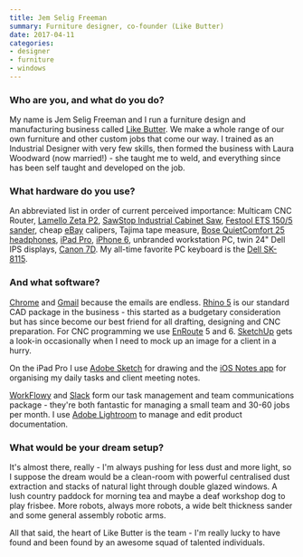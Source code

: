 ```yaml
---
title: Jem Selig Freeman
summary: Furniture designer, co-founder (Like Butter)
date: 2017-04-11
categories:
- designer
- furniture
- windows
---
```


### Who are you, and what do you do?

My name is Jem Selig Freeman and I run a furniture design and manufacturing business called [Like Butter](http://likebutter.com.au/ "Jem's furniture design company website."). We make a whole range of our own furniture and other custom jobs that come our way. I trained as an Industrial Designer with very few skills, then formed the business with Laura Woodward (now married!) - she taught me to weld, and everything since has been self taught and developed on the job.

### What hardware do you use?

An abbreviated list in order of current perceived importance: Multicam CNC Router, [Lamello Zeta P2][zeta-p2], [SawStop Industrial Cabinet Saw][industrial-cabinet-saw], [Festool ETS 150/5 sander][ets-150-5], cheap [eBay][] calipers, Tajima tape measure, [Bose QuietComfort 25 headphones][quietcomfort-25], [iPad Pro][ipad-pro], [iPhone 6][iphone-6], unbranded workstation PC, twin 24" Dell IPS displays, [Canon 7D][eos-7d]. My all-time favorite PC keyboard is the [Dell SK-8115][sk-8115].

### And what software?

[Chrome][] and [Gmail][] because the emails are endless. [Rhino 5][rhino] is our standard CAD package in the business - this started as a budgetary consideration but has since become our best friend for all drafting, designing and CNC preparation. For CNC programming we use [EnRoute][] 5 and 6. [SketchUp][] gets a look-in occasionally when I need to mock up an image for a client in a hurry.

On the iPad Pro I use [Adobe Sketch][photoshop-sketch-ios] for drawing and the [iOS Notes app][notes-ios] for organising my daily tasks and client meeting notes.

[WorkFlowy][] and [Slack][] form our task management and team communications package - they're both fantastic for managing a small team and 30-60 jobs per month. I use [Adobe Lightroom][lightroom] to manage and edit product documentation.

### What would be your dream setup?

It's almost there, really - I'm always pushing for less dust and more light, so I suppose the dream would be a clean-room with powerful centralised dust extraction and stacks of natural light through double glazed windows. A lush country paddock for morning tea and maybe a deaf workshop dog to play frisbee. More robots, always more robots, a wide belt thickness sander and some general assembly robotic arms.

All that said, the heart of Like Butter is the team - I'm really lucky to have found and been found by an awesome squad of talented individuals.

[chrome]: https://www.google.com/intl/en/chrome/ "A WebKit-based browser, where each tab runs in its own thread."
[ebay]: http://web.archive.org/web/20211217002741/https://www.ebay.com/n/error "An auction service."
[enroute]: http://web.archive.org/web/20180905222148/http://enroutesoftware.com:80/ "CNC software."
[eos-7d]: http://web.archive.org/web/20151105102657/http://www.usa.canon.com/cusa/consumer/products/cameras/slr_cameras/eos_7d "An 18 megapixel digital SLR."
[ets-150-5]: https://www.festool.com/@571911 "An electric sander."
[gmail]: https://en.wikipedia.org/wiki/Gmail "Web-based email."
[industrial-cabinet-saw]: http://web.archive.org/web/20220126082307/https://www.sawstop.com/table-saws/by-model/industrial-cabinet-saw "A cabinet saw."
[ipad-pro]: https://en.wikipedia.org/wiki/IPad_Pro "An iOS tablet."
[iphone-6]: https://en.wikipedia.org/wiki/IPhone_6 "A smartphone."
[lightroom]: https://www.adobe.com/products/photoshop-lightroom.html "Photo management and editing software."
[notes-ios]: https://en.wikipedia.org/wiki/Notes_(application) "A built-in note-taking app."
[photoshop-sketch-ios]: http://web.archive.org/web/20220317062846/https://apps.apple.com/us/app/adobe-photoshop-sketch/id839085644 "A drawing and illustration app."
[quietcomfort-25]: http://web.archive.org/web/20230706192323/https://www.bose.com/en_us/black_friday.html "Noise-cancelling headphones."
[rhino]: https://www.rhino3d.com/ "3D modelling software."
[sk-8115]: http://web.archive.org/web/20211016054621/https://www.newegg.com/p/0GA-002N-000D5 "A USB keyboard."
[sketchup]: http://web.archive.org/web/20230930075242/https://www.sketchup.com/ "3D modeling software."
[slack]: https://slack.com/intl/ja-jp/ "A collaboration service."
[workflowy]: https://workflowy.com/ "A task/to-do service."
[zeta-p2]: http://web.archive.org/web/20171214031619/http://www.lamello.com:80/en/home/join-wood/p-system/zeta-p2.html "A biscuit wood joiner."
